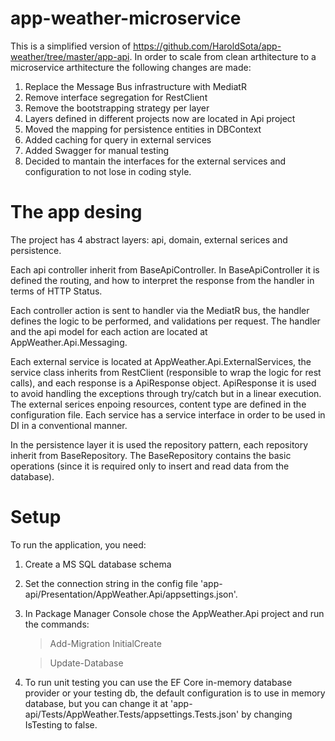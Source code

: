 # app-weather-microservice

This is a simplified version of https://github.com/HaroldSota/app-weather/tree/master/app-api.
In order to scale from clean arthitecture to a microservice arthitecture the following changes are made:

1. Replace the Message Bus infrastructure with MediatR
2. Remove interface segregation for RestClient
3. Remove the bootstrapping strategy per layer
4. Layers defined in different projects now are located in Api project
5. Moved the mapping for persistence entities in DBContext
6. Added caching for query in external services 
7. Added Swagger for manual testing
8. Decided to mantain the interfaces for the external services and configuration to not lose in coding style.

# The app desing
 The project has 4 abstract layers: api, domain, external serices and persistence.

 Each api controller inherit from BaseApiController. In BaseApiController it is defined the routing, and how to interpret the 
 response from the handler in terms of HTTP Status.
   
 Each controller action is sent to handler via the MediatR bus, the handler defines the logic to be performed, and validations per
 request. The handler and the api model for each action are located at AppWeather.Api.Messaging.
 
 Each external service is located at AppWeather.Api.ExternalServices, the service class inherits from RestClient (responsible to wrap
 the logic for rest calls), and each response is a ApiResponse object. ApiResponse it is used to avoid handling the exceptions through
 try/catch but in a linear execution. The external serices enpoing resources, content type are defined in the configuration file. Each
 service has a service interface in order to be used in DI in a conventional manner. 
 
 In the persistence layer it is used the repository pattern, each repository inherit from BaseRepository. The BaseRepository contains
 the basic operations (since it is required only to insert and read data from the database). 


 # Setup
 To run the application, you need:

 1. Create a MS SQL database schema
 2. Set the connection string in the config file 'app-api/Presentation/AppWeather.Api/appsettings.json'.
 3. In Package Manager Console chose the AppWeather.Api project and run the commands:
     >Add-Migration InitialCreate
     
     >Update-Database

 4. To run unit testing you can use the EF Core in-memory database provider or your testing db, the default configuration is to use in
     memory database, but you can change it at 'app-api/Tests/AppWeather.Tests/appsettings.Tests.json' by changing IsTesting to false.

